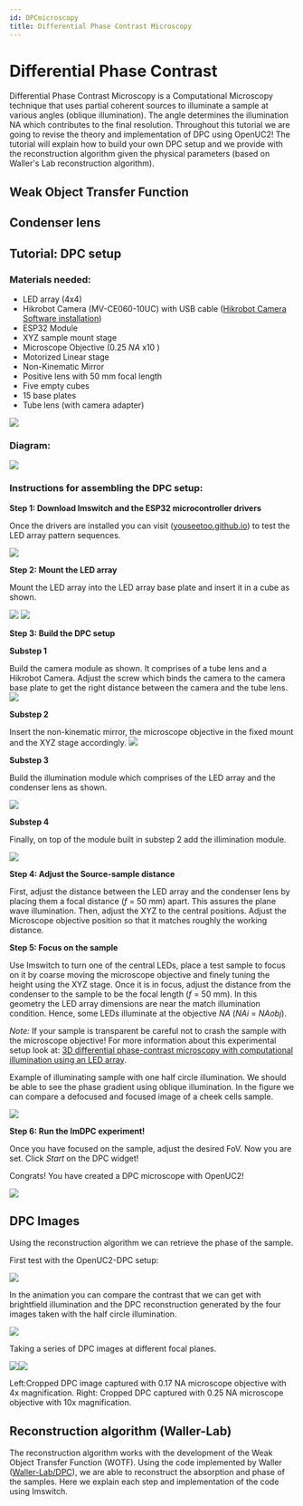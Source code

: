 ```yaml
---
id: DPCmicroscopy
title: Differential Phase Contrast Microscopy
---
```


# Differential Phase Contrast

Differential Phase Contrast Microscopy is a Computational Microscopy technique that uses partial coherent sources to illuminate a sample at various angles (oblique illumination). The angle determines the illumination NA which contributes to the final resolution. Throughout this tutorial we are going to revise the theory and implementation of DPC using OpenUC2! The tutorial will explain how to build your own DPC setup and we provide with the reconstruction algorithm given the physical parameters (based on Waller's Lab reconstruction algorithm).


## Weak Object Transfer Function

## Condenser lens

## Tutorial: DPC setup

### Materials needed:

- LED array (4x4)
- Hikrobot Camera (MV-CE060-10UC) with USB cable ([Hikrobot Camera Software installation](Camera_Software_tutorial.md))
- ESP32 Module
- XYZ sample mount stage
- Microscope Objective (0.25 _NA_ x10 )
- Motorized Linear stage
- Non-Kinematic Mirror
- Positive lens with 50 mm focal length
- Five empty cubes
- 15 base plates
- Tube lens (with camera adapter)

![](./IMAGES/DPC_setup.png)

### Diagram:

![](./IMAGES/DPC_diagram.png)

### Instructions for assembling the DPC setup:
**Step 1: Download Imswitch and the ESP32 microcontroller drivers**

Once the drivers are installed you can visit ([youseetoo.github.io](https://youseetoo.github.io/indexWebSerialTest.html)) to test the LED array pattern sequences.

![](./IMAGES/ESP32.png)

**Step 2: Mount the LED array**

Mount the LED array into the LED array base plate and insert it in a cube as shown.

![](./IMAGES/LED_base.png)
![](./IMAGES/LED_array_insert.jpg)

**Step 3: Build the DPC setup**

**Substep 1**

Build the camera module as shown. It comprises of a tube lens and a Hikrobot Camera. Adjust the screw which binds the camera to the camera base plate to get the right distance between the camera and the tube lens.
![](./IMAGES/Camera_module.jpg)


**Substep 2**

Insert the non-kinematic mirror, the microscope objective in the fixed mount and the XYZ stage accordingly.
![](./IMAGES/DPC_setup_step_1.jpg)


**Substep 3**

Build the illumination module which comprises of the LED array and the condenser lens as shown.

![](./IMAGES/DPC_setup_step_2.jpg)

**Substep 4**

Finally, on top of the module built in substep 2 add the illimination module.

![](./IMAGES/DPC_setup_step_3.jpg)

**Step 4: Adjust the Source-sample distance**

First, adjust the distance between the LED array and the condenser lens by placing them a focal distance (_f_ = 50 mm) apart. This assures the plane wave illumination. Then, adjust the XYZ to the central positions. Adjust the Microscope objective position so that it matches roughly the working distance.


**Step 5: Focus on the sample**

 Use Imswitch to turn one of the central LEDs, place a test sample to focus on it by coarse moving the microscope objective and finely tuning the height using the XYZ stage. Once it is in focus, adjust the distance from the condenser to the sample to be the focal length (_f_ = 50 mm).  In this geometry the LED array dimensions are near the match illumination condition. Hence, some LEDs illuminate at the objective _NA_ (_NAi_ = _NAobj_).

*Note:* If your sample is transparent be careful not to crash the sample with the microscope objective! For more information about this experimental setup look at: [3D differential phase-contrast microscopy with computational illumination using an LED array](http://dx.doi.org/10.1364/OL.39.001326).

Example of illuminating sample with one half circle illumination. We should be able to see the phase gradient using oblique illumination. In the figure we can compare a defocused and focused image of a cheek cells sample.

![](./IMAGES/Cheek_cells_focused_DPC.png)

**Step 6: Run the ImDPC experiment!**

Once you have focused on the sample, adjust the desired FoV. Now you are set. Click _Start_ on the DPC widget!

Congrats! You have created a DPC microscope with OpenUC2!

![](./IMAGES/DPC_final_setup.jpg)

## DPC Images

Using the reconstruction algorithm we can retrieve the phase of the sample.

First test with the OpenUC2-DPC setup:

![](./IMAGES/Brightfield_test_cells_10x0.25-ANIMATION.gif)

In the animation you can compare the contrast that we can get with brightfield illumination and the DPC reconstruction generated by the four images taken with the half circle illumination.

![](./IMAGES/focusing_dpc_animation.gif)

Taking a series of DPC images at different focal planes.

![](./IMAGES/dpc_4x_0.17NA.gif)![](./IMAGES/Cheek_defocused_DPC.gif)

Left:Cropped DPC image captured with 0.17 NA microscope objective with 4x magnification. Right: Cropped DPC captured with 0.25 NA microscope objective with 10x magnification.

## Reconstruction algorithm (Waller-Lab)

The reconstruction algorithm works with the development of the Weak Object Transfer Function (WOTF). Using the code implemented by Waller ([Waller-Lab/DPC](https://github.com/Waller-Lab/DPC)), we are able to reconstruct the absorption and phase of the samples. Here we explain each step and implementation of the code using Imswitch.
